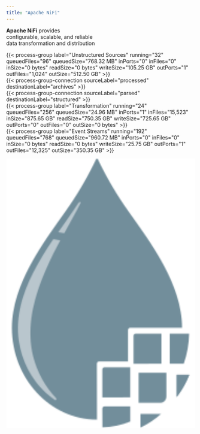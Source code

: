 ```yaml
---
title: "Apache NiFi"
---
```


<div class="uk-grid flow-container" uk-grid>
  <div class="uk-width-1-3@l uk-width-1-1@m">
    <p class="flow-summary uk-margin-large-top">
      <strong>Apache NiFi</strong> provides
      <br/>configurable, scalable, and reliable
      <br/>data transformation and distribution
    </p>
  </div>

  <div class="uk-width-2-3">
    <div class="uk-flex uk-flex-middle">
      {{< 
        process-group
        label="Unstructured Sources"
        running="32"
        queuedFiles="96"
        queuedSize="768.32 MB"
        inPorts="0"
        inFiles="0"
        inSize="0 bytes"
        readSize="0 bytes"
        writeSize="105.25 GB"
        outPorts="1"
        outFiles="1,024"
        outSize="512.50 GB"
      >}}
      <div class="horizontal-relationship"></div>
      {{<
        process-group-connection
        sourceLabel="processed"
        destinationLabel="archives"
      >}}
    </div>
    <div class="uk-flex">
      <div class="vertical-relationship"></div>
    </div>
    <div class="uk-flex uk-flex-middle flow-second-row">
      {{<
        process-group-connection
        sourceLabel="parsed"
        destinationLabel="structured"
      >}}
      <div class="horizontal-relationship"></div>
      {{<
        process-group
        label="Transformation"
        running="24"
        queuedFiles="256"
        queuedSize="24.96 MB"
        inPorts="1"
        inFiles="15,523"
        inSize="875.65 GB"
        readSize="750.35 GB"
        writeSize="725.65 GB"
        outPorts="0"
        outFiles="0"
        outSize="0 bytes"
      >}}
    </div>
    <div class="uk-flex flow-third-row">
      <div class="vertical-relationship"></div>
    </div>
    {{<
      process-group
      label="Event Streams"
      running="192"
      queuedFiles="768"
      queuedSize="960.72 MB"
      inPorts="0"
      inFiles="0"
      inSize="0 bytes"
      readSize="0 bytes"
      writeSize="25.75 GB"
      outPorts="1"
      outFiles="12,325"
      outSize="350.35 GB"
    >}}
  </div>

  <img src="/images/apache-nifi-drop-logo.svg"
       alt="Apache NiFi Logo"
       class="uk-position-center-left background-logo"
       width="550"
       height="720" />
</div>